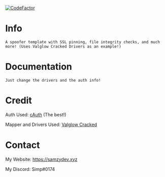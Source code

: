 [![CodeFactor](https://www.codefactor.io/repository/github/yungsamzy/simpslib/badge)](https://www.codefactor.io/repository/github/yungsamzy/simpslib)

# Info

```A spoofer template with SSL pinning, file integrity checks, and much more! (Uses Valglow Cracked Drivers as an example!)```


# Documentation
```
Just change the drivers and the auth info!
```

# Credit

Auth Used: [cAuth](https://cauth.me) (The best!)

Mapper and Drivers Used: [Valglow Cracked](https://github.com/HappyCatOfficial/ValGlowCracked)
# Contact

My Website: https://samzydev.xyz

My Discord: Simp#0174
